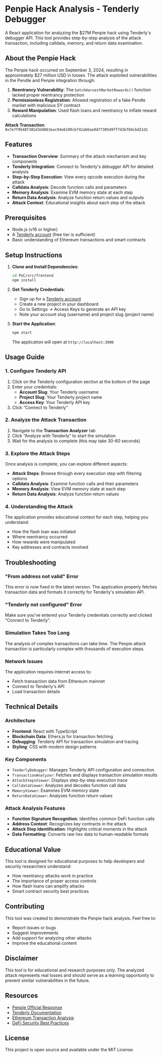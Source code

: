 # Penpie Hack Analysis - Tenderly Debugger

A React application for analyzing the $27M Penpie hack using Tenderly's debugger API. This tool provides step-by-step analysis of the attack transaction, including calldata, memory, and return data examination.

## About the Penpie Hack

The Penpie hack occurred on September 3, 2024, resulting in approximately $27 million USD in losses. The attack exploited vulnerabilities in the Pendle and Penpie integration through:

1. **Reentrancy Vulnerability**: The `batchHarvestMarketRewards()` function lacked proper reentrancy protection
2. **Permissionless Registration**: Allowed registration of a fake Pendle market with malicious SY contract
3. **Reward Manipulation**: Used flash loans and reentrancy to inflate reward calculations

**Attack Transaction**: `0x7e7f9548f301d3dd863eac94e6190cb742ab6aa9d7730549ff743bf84cbd21d1`

## Features

- **Transaction Overview**: Summary of the attack mechanism and key components
- **Tenderly Integration**: Connect to Tenderly's debugger API for detailed analysis
- **Step-by-Step Execution**: View every opcode execution during the attack
- **Calldata Analysis**: Decode function calls and parameters
- **Memory Analysis**: Examine EVM memory state at each step
- **Return Data Analysis**: Analyze function return values and outputs
- **Attack Context**: Educational insights about each step of the attack

## Prerequisites

- Node.js (v16 or higher)
- A [Tenderly account](https://dashboard.tenderly.co/) (free tier is sufficient)
- Basic understanding of Ethereum transactions and smart contracts

## Setup Instructions

1. **Clone and Install Dependencies**:
   ```bash
   cd PoC/src/frontend
   npm install
   ```

2. **Get Tenderly Credentials**:
   - Sign up for a [Tenderly account](https://dashboard.tenderly.co/)
   - Create a new project in your dashboard
   - Go to Settings → Access Keys to generate an API key
   - Note your account slug (username) and project slug (project name)

3. **Start the Application**:
   ```bash
   npm start
   ```
   The application will open at `http://localhost:3000`

## Usage Guide

### 1. Configure Tenderly API

1. Click on the Tenderly configuration section at the bottom of the page
2. Enter your credentials:
   - **Account Slug**: Your Tenderly username
   - **Project Slug**: Your Tenderly project name
   - **Access Key**: Your Tenderly API key
3. Click "Connect to Tenderly"

### 2. Analyze the Attack Transaction

1. Navigate to the **Transaction Analyzer** tab
2. Click "Analyze with Tenderly" to start the simulation
3. Wait for the analysis to complete (this may take 30-60 seconds)

### 3. Explore the Attack Steps

Once analysis is complete, you can explore different aspects:

- **Attack Steps**: Browse through every execution step with filtering options
- **Calldata Analysis**: Examine function calls and their parameters
- **Memory Analysis**: View EVM memory state at each step
- **Return Data Analysis**: Analyze function return values

### 4. Understanding the Attack

The application provides educational context for each step, helping you understand:

- How the flash loan was initiated
- Where reentrancy occurred
- How rewards were manipulated
- Key addresses and contracts involved

## Troubleshooting

### "From address not valid" Error

This error is now fixed in the latest version. The application properly fetches transaction data and formats it correctly for Tenderly's simulation API.

### "Tenderly not configured" Error

Make sure you've entered your Tenderly credentials correctly and clicked "Connect to Tenderly".

### Simulation Takes Too Long

The analysis of complex transactions can take time. The Penpie attack transaction is particularly complex with thousands of execution steps.

### Network Issues

The application requires internet access to:
- Fetch transaction data from Ethereum mainnet
- Connect to Tenderly's API
- Load transaction details

## Technical Details

### Architecture

- **Frontend**: React with TypeScript
- **Blockchain Data**: Ethers.js for transaction fetching
- **Debugging**: Tenderly API for transaction simulation and tracing
- **Styling**: CSS with modern design patterns

### Key Components

- `TenderlyDebugger`: Manages Tenderly API configuration and connection
- `TransactionAnalyzer`: Fetches and displays transaction simulation results
- `AttackStepsViewer`: Displays step-by-step execution trace
- `CalldataViewer`: Analyzes and decodes function call data
- `MemoryViewer`: Examines EVM memory state
- `ReturnDataViewer`: Analyzes function return values

### Attack Analysis Features

- **Function Signature Recognition**: Identifies common DeFi function calls
- **Address Context**: Recognizes key contracts in the attack
- **Attack Step Identification**: Highlights critical moments in the attack
- **Data Formatting**: Converts raw hex data to human-readable formats

## Educational Value

This tool is designed for educational purposes to help developers and security researchers understand:

- How reentrancy attacks work in practice
- The importance of proper access controls
- How flash loans can amplify attacks
- Smart contract security best practices

## Contributing

This tool was created to demonstrate the Penpie hack analysis. Feel free to:

- Report issues or bugs
- Suggest improvements
- Add support for analyzing other attacks
- Improve the educational content

## Disclaimer

This tool is for educational and research purposes only. The analyzed attack represents real losses and should serve as a learning opportunity to prevent similar vulnerabilities in the future.

## Resources

- [Penpie Official Response](https://medium.com/@penpiexyz_48110/penpie-protocol-incident-analysis-8c72b1d6e7d2)
- [Tenderly Documentation](https://docs.tenderly.co/)
- [Ethereum Transaction Analysis](https://etherscan.io/tx/0x7e7f9548f301d3dd863eac94e6190cb742ab6aa9d7730549ff743bf84cbd21d1)
- [DeFi Security Best Practices](https://github.com/crytic/building-secure-contracts)

## License

This project is open source and available under the MIT License.
